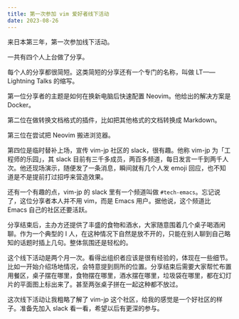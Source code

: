 ```yaml
---
title: 第一次参加 vim 爱好者线下活动
date: 2023-08-26
---
```

来日本第三年，第一次参加线下活动。

一共有四个人上台做了分享。

每个人的分享都很简短。这类简短的分享还有一个专门的名称，叫做 LT——Lightning Talks 的缩写。

第一位分享者的主题是如何在换新电脑后快速配置 Neovim。他给出的解决方案是 Docker。

第二位在做转换文档格式的插件，比如把其他格式的文档转换成 Markdown。

第三位在尝试把 Neovim 搬进浏览器。

第四位是临时替补上场，宣传 vim-jp 社区的 slack，很有趣。他称  vim-jp 为「工程师的乐园」，其 slack 目前有三千多成员，两百多频道，每日发言一千到两千人次。他还现场演示，随便发了一条消息，瞬间就有几个人发 emoji 回应，也不知道是不是提前打过招呼来营造效果。

还有一个有趣的点，vim-jp 的 slack 里有一个频道叫做 `#tech-emacs`。忘记说了，这位分享者本人并不用 vim，而是 Emacs 用户。据他说，这个频道比 Emacs 自己的社区还要活跃。

分享结束后，主办方还提供了丰盛的食物和酒水，大家随意围着几个桌子喝酒闲聊。作为一个典型的 I 人，在这种情况下自然是放不开的，只能在别人聊到自己略知的话题时插上几句。整体氛围还是轻松的。

这个线下活动是两个月一次。看得出组织者应该是很有经验的，体现在一些细节。比如一开始介绍场地情况，会特意提到厕所的位置。分享结束后需要大家帮忙布置用餐区，桌子摆在哪里，食物摆在哪里，酒水摆在哪里，垃圾袋在哪里，都在幻灯片的平面图上标出来了。甚至两张桌子拼在一起这种都不放过。

这次线下活动让我粗略了解了 vim-jp 这个社区，给我的感觉是一个好社区的样子。准备先加入 slack 看一看，希望以后有更深的参与。